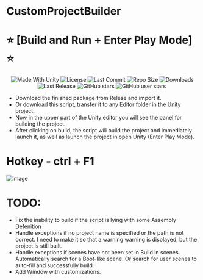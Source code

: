 # CustomProjectBuilder

<p align="center">
  <h1>⭐️ [Build and Run + Enter Play Mode] ⭐️</h1>
</p>
 <p align="center">
  <a>
    <img alt="Made With Unity" src="https://img.shields.io/badge/made%20with-Unity-57b9d3.svg?logo=Unity">
  </a>
  <a>
  <img alt="License" src="https://img.shields.io/github/license/RimuruDev/CustomProjectBuilder?logo=github">
  </a>
  <a>
    <img alt="Last Commit" src="https://img.shields.io/github/last-commit/RimuruDev/CustomProjectBuilder?logo=Mapbox&color=orange">
  </a>
  <a>
    <img alt="Repo Size" src="https://img.shields.io/github/repo-size/RimuruDev/CustomProjectBuilder?logo=VirtualBox">
  </a>
  <a>
    <img alt="Downloads" src="https://img.shields.io/github/downloads/RimuruDev/CustomProjectBuilder/total?color=brightgreen">
  </a>
  <a>
    <img alt="Last Release" src="https://img.shields.io/github/v/release/RimuruDev/CustomProjectBuilder?include_prereleases&logo=Dropbox&color=yellow">
  </a>
  <a>
    <img alt="GitHub stars" src="https://img.shields.io/github/stars/RimuruDev/CustomProjectBuilder?branch=main&label=Stars&logo=GitHub&logoColor=ffffff&labelColor=282828&color=informational&style=flat">
  </a>
  <a>
    <img alt="GitHub user stars" src="https://img.shields.io/github/stars/RimuruDev?affiliations=OWNER&branch=main&label=User%20Stars&logo=GitHub&logoColor=ffffff&labelColor=282828&color=informational&style=flat">
  </a>
  <a>
    <img alt="" src="https://img.shields.io/github/watchers/RimuruDev/CustomProjectBuilder?style=flat">
  </a>
</p>


- Download the finished package from Relese and import it.
- Or download this script, transfer it to any Editor folder in the Unity project.
- Now in the upper part of the Unity editor you will see the panel for building the project.
- After clicking on build, the script will build the project and immediately launch it, as well as launch the project in open Unity (Enter Play Mode).

# Hotkey - ctrl + F1

![image](https://github.com/RimuruDev/CustomProjectBuilder/assets/85500556/de1c9ebb-5196-4275-9631-4276eebf7a8b)

# TODO:
- Fix the inability to build if the script is lying with some Assembly Defenition
- Handle exceptions if no project name is specified or the path is not correct. I need to make it so that a warning warning is displayed, but the project is still built.
- Handle exceptions if scenes have not been set in Build in scenes. Automatically search for a Boot-like scene. Or search for user scenes to auto-fill and successfully build.
- Add Window with customizations.
